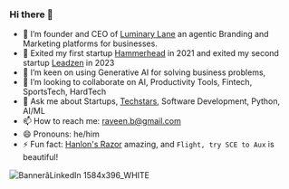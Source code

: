 ### Hi there 👋

<!--
**raveenb/raveenb** is a ✨ _special_ ✨ repository because its `README.md` (this file) appears on your GitHub profile.

Here are some ideas to get you started:
-->
- 🔭 I’m founder and CEO of [Luminary Lane](https://www.luminarylane.app) an agentic Branding and Marketing platforms for businesses.
- 💸 Exited my first startup [Hammerhead](https://www.hammerhead.io) in 2021 and exited my second startup [Leadzen](https://app.leadzen.ai) in 2023
- 🌱 I’m keen on using Generative AI for solving business problems, 
- 👯 I’m looking to collaborate on AI, Productivity Tools, Fintech, SportsTech, HardTech
- 💬 Ask me about Startups, [Techstars](https://www.techstars.com/), Software Development, Python, AI/ML
- 📫 How to reach me: raveen.b@gmail.com
- 😄 Pronouns: he/him
- ⚡ Fun fact: [Hanlon's Razor](https://en.wikipedia.org/wiki/Hanlon%27s_razor) amazing, and `Flight, try SCE to Aux` is beautiful!
  
![BannerâLinkedIn 1584x396_WHITE](https://github.com/user-attachments/assets/168f8440-7955-47fb-9dff-13219274d565)
